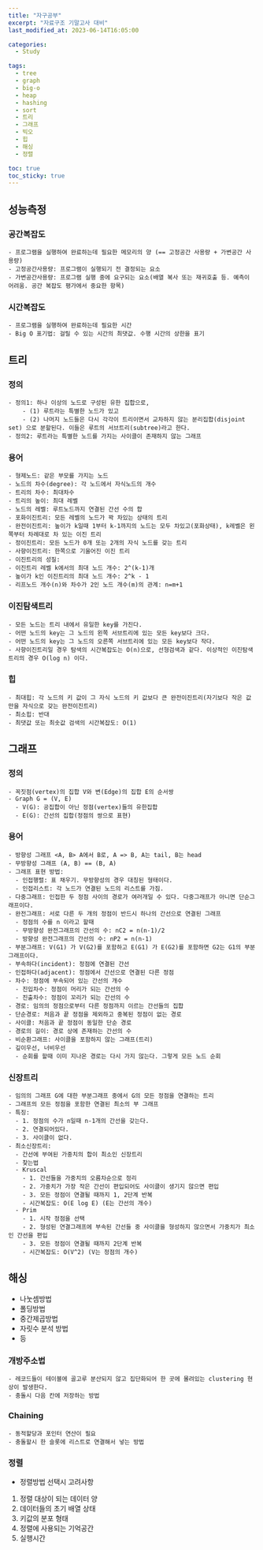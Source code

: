 ```yaml
---
title: "자구공부"
excerpt: "자료구조 기말고사 대비"
last_modified_at: 2023-06-14T16:05:00

categories:
  - Study

tags:
  - tree
  - graph
  - big-o
  - heap
  - hashing
  - sort
  - 트리
  - 그래프
  - 빅오
  - 힙
  - 해싱
  - 정렬

toc: true
toc_sticky: true
---
```


## 성능측정
  ### 공간복잡도
    - 프로그램을 실행하여 완료하는데 필요한 메모리의 양 (== 고정공간 사용량 + 가변공간 사용량)
    - 고정공간사용량: 프로그램이 실행되기 전 결정되는 요소
    - 가변공간사용량: 프로그램 실행 중에 요구되는 요소(배열 복사 또는 재귀호출 등. 예측이 어려움. 공간 복잡도 평가에서 중요한 항목)
  ### 시간복잡도 
    - 프로그램을 실행하여 완료하는데 필요한 시간
    - Big O 표기법: 걸릴 수 있는 시간의 최댓값. 수행 시간의 상한을 표기


## 트리
  ### 정의
    - 정의1: 하나 이상의 노드로 구성된 유한 집합으로, 
        - (1) 루트라는 특별한 노드가 있고
        - (2) 나머지 노드들은 다시 각각이 트리이면서 교차하지 않는 분리집합(disjoint set) 으로 분할된다. 이들은 루트의 서브트리(subtree)라고 한다.
    - 정의2: 루트라는 특별한 노드를 가지는 사이클이 존재하지 않는 그래프
  
  ### 용어
    - 형제노드: 같은 부모를 가지는 노드
    - 노드의 차수(degree): 각 노드에서 자식노드의 개수
    - 트리의 차수: 최대차수
    - 트리의 높이: 최대 레벨
    - 노드의 레벨: 루트노드까지 연결된 간선 수의 합
    - 포화이진트리: 모든 레벨의 노드가 꽉 차있는 상태의 트리
    - 완전이진트리: 높이가 k일때 1부터 k-1까지의 노드는 모두 차있고(포화상태), k레벨은 왼쪽부터 차례대로 차 있는 이진 트리
    - 정이진트리: 모든 노드가 0개 또는 2개의 자식 노드를 갖는 트리
    - 사향이진트리: 한쪽으로 기울어진 이진 트리
    - 이진트리의 성질: 
    - 이진트리 레벨 k에서의 최대 노드 개수: 2^(k-1)개
    - 높이가 k인 이진트리의 최대 노드 개수: 2^k - 1
    - 리프노드 개수(n)와 차수가 2인 노드 개수(m)의 관계: n=m+1
  
  ### 이진탐색트리
    - 모든 노드는 트리 내에서 유일한 key를 가진다.
    - 어떤 노드의 key는 그 노드의 왼쪽 서브트리에 있는 모든 key보다 크다.
    - 어떤 노드의 key는 그 노드의 오른쪽 서브트리에 있는 모든 key보다 작다.
    - 사향이진트리일 경우 탐색의 시간복잡도는 O(n)으로, 선형검색과 같다. 이상적인 이진탐색트리의 경우 O(log n) 이다.
  
  ### 힙
    - 최대힙: 각 노드의 키 값이 그 자식 노드의 키 값보다 큰 완전이진트리(자기보다 작은 값 만을 자식으로 갖는 완전이진트리)
    - 최소힙: 반대
    - 최댓값 또는 최솟값 검색의 시간복잡도: O(1)


## 그래프
  ### 정의
    - 꼭짓점(vertex)의 집합 V와 변(Edge)의 집합 E의 순서쌍
    - Graph G = (V, E)
      - V(G): 공집합이 아닌 정점(vertex)들의 유한집합
      - E(G): 간선의 집합(정점의 쌍으로 표현)
  
  ### 용어
    - 방향성 그래프 <A, B> A에서 B로, A => B, A는 tail, B는 head
    - 무방향성 그래프 (A, B) == (B, A)
    - 그래프 표현 방법:
      - 인접행렬: 표 채우기. 무방향성의 경우 대칭된 형태이다.
      - 인접리스트: 각 노드가 연결된 노드의 리스트를 가짐.
    - 다중그래프: 인접한 두 정점 사이의 경로가 여러개일 수 있다. 다중그래프가 아니면 단순그래프이다.
    - 완전그래프: 서로 다른 두 개의 정점이 반드시 하나의 간선으로 연결된 그래프
      - 정점의 수를 n 이라고 할때
      - 무방향성 완전그래프의 간선의 수: nC2 = n(n-1)/2
      - 방향성 완전그래프의 간선의 수: nP2 = n(n-1)
    - 부분그래프: V(G1) 가 V(G2)를 포함하고 E(G1) 가 E(G2)를 포함하면 G2는 G1의 부분그래프이다.
    - 부속하다(incident): 정점에 연결된 간선
    - 인접하다(adjacent): 정점에서 간선으로 연결된 다른 정점
    - 차수: 정점에 부속되어 있는 간선의 개수
      - 진입차수: 정점이 머리가 되는 간선의 수
      - 진출차수: 정점이 꼬리가 되는 간선의 수
    - 경로: 임의의 정점으로부터 다른 정점까지 이르는 간선들의 집합
    - 단순경로: 처음과 끝 정점을 제외하고 중복된 정점이 없는 경로
    - 사이클: 처음과 끝 정점이 동일한 단순 경로
    - 경로의 길이: 경로 상에 존재하는 간선의 수
    - 비순환그래프: 사이클을 포함하지 않는 그래프(트리)
    - 깊이우선, 너비우선
      - 순회를 할때 이미 지나온 경로는 다시 가지 않는다. 그렇게 모든 노드 순회

  ### 신장트리
    - 임의의 그래프 G에 대한 부분그래프 중에서 G의 모든 정점을 연결하는 트리
    - 그래프의 모든 정점을 포함한 연결된 최소의 부 그래프
    - 특징: 
      - 1. 정점의 수가 n일때 n-1개의 간선을 갖는다.
      - 2. 연결되어있다.
      - 3. 사이클이 없다.
    - 최소신장트리: 
      - 간선에 부여된 가중치의 합이 최소인 신장트리
      - 찾는법
      - Kruscal
        - 1. 간선들을 가중치의 오름차순으로 정리
        - 2. 가중치가 가장 작은 간선이 편입되어도 사이클이 생기지 않으면 편입
        - 3. 모든 정점이 연결될 때까지 1, 2단계 반복
        - 시간복잡도: O(E log E) (E는 간선의 개수)
      - Prim
        - 1. 시작 정점을 선택
        - 2. 형성된 연결그래프에 부속된 간선들 중 사이클을 형성하지 않으면서 가중치가 최소인 간선을 편입
        - 3. 모든 정점이 연결될 때까지 2단계 반복
        - 시간복잡도: O(V^2) (V는 정점의 개수)


## 해싱
  - 나눗셈방법
  - 폴딩방법
  - 중간제곱방법
  - 자릿수 분석 방법
  - 등
  
  ### 개방주소법
    - 레코드들이 테이블에 골고루 분산되지 않고 집단화되어 한 곳에 몰려있는 clustering 현상이 발생한다.
    - 충돌시 다음 칸에 저장하는 방법

  ### Chaining
    - 동적할당과 포인터 연산이 필요
    - 충돌할시 한 슬롯에 리스트로 연결해서 넣는 방법


### 정렬
  - 정렬방법 선택시 고려사항
  1. 정렬 대상이 되는 데이터 양
  2. 데이터들의 초기 배열 상태
  3. 키값의 분포 형태
  4. 정렬에 사용되는 기억공간
  5. 실행시간